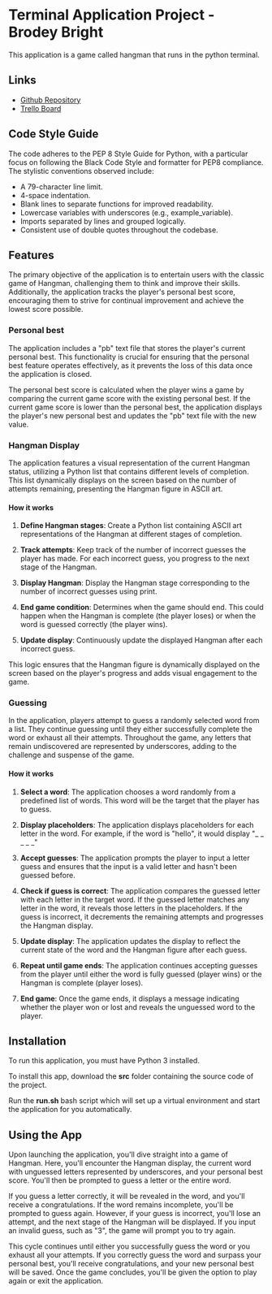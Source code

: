 # Terminal Application Project - Brodey Bright

This application is a game called hangman that runs in the python terminal.

## Links
- [Github Repository](https://github.com/bbrodo/BrodeyBrightT1A3)
- [Trello Board](https://trello.com/b/8pIuFl2w/t1a3)

## Code Style Guide

The code adheres to the PEP 8 Style Guide for Python, with a particular focus on following the Black Code Style and formatter for PEP8 compliance. The stylistic conventions observed include:

- A 79-character line limit.
- 4-space indentation.
- Blank lines to separate functions for improved readability.
- Lowercase variables with underscores (e.g., example_variable).
- Imports separated by lines and grouped logically.
- Consistent use of double quotes throughout the codebase.

## Features

The primary objective of the application is to entertain users with the classic game of Hangman, challenging them to think and improve their skills. Additionally, the application tracks the player's personal best score, encouraging them to strive for continual improvement and achieve the lowest score possible.

### Personal best 
The application includes a "pb" text file that stores the player's current personal best. This functionality is crucial for ensuring that the personal best feature operates effectively, as it prevents the loss of this data once the application is closed.

The personal best score is calculated when the player wins a game by comparing the current game score with the existing personal best. If the current game score is lower than the personal best, the application displays the player's new personal best and updates the "pb" text file with the new value.

### Hangman Display
The application features a visual representation of the current Hangman status, utilizing a Python list that contains different levels of completion. This list dynamically displays on the screen based on the number of attempts remaining, presenting the Hangman figure in ASCII art.

#### How it works

1. **Define Hangman stages**: Create a Python list containing ASCII art representations of the Hangman at different stages of completion.

2. **Track attempts**: Keep track of the number of incorrect guesses the player has made. For each incorrect guess, you progress to the next stage of the Hangman.

3. **Display Hangman**: Display the Hangman stage corresponding to the number of incorrect guesses using print.

4. **End game condition**: Determines when the game should end. This could happen when the Hangman is complete (the player loses) or when the word is guessed correctly (the player wins).

5. **Update display**: Continuously update the displayed Hangman after each incorrect guess.

This logic ensures that the Hangman figure is dynamically displayed on the screen based on the player's progress and adds visual engagement to the game.

### Guessing

In the application, players attempt to guess a randomly selected word from a list. They continue guessing until they either successfully complete the word or exhaust all their attempts. Throughout the game, any letters that remain undiscovered are represented by underscores, adding to the challenge and suspense of the game.

#### How it works

1. **Select a word**: The application chooses a word randomly from a predefined list of words. This word will be the target that the player has to guess.

2. **Display placeholders**: The application displays placeholders for each letter in the word. For example, if the word is "hello", it would display "_ _ _ _ _" 

3. **Accept guesses**: The application prompts the player to input a letter guess and ensures that the input is a valid letter and hasn't been guessed before.

4. **Check if guess is correct**: The application compares the guessed letter with each letter in the target word. If the guessed letter matches any letter in the word, it reveals those letters in the placeholders. If the guess is incorrect, it decrements the remaining attempts and progresses the Hangman display.

5. **Update display**: The application updates the display to reflect the current state of the word and the Hangman figure after each guess.

6. **Repeat until game ends**: The application continues accepting guesses from the player until either the word is fully guessed (player wins) or the Hangman is complete (player loses).

7. **End game**: Once the game ends, it displays a message indicating whether the player won or lost and reveals the unguessed word to the player.

## Installation

To run this application, you must have Python 3 installed.

To install this app, download the **src** folder containing the source code of the project.

Run the **run.sh** bash script which will set up a virtual environment and start the application for you automatically.

## Using the App

Upon launching the application, you'll dive straight into a game of Hangman. Here, you'll encounter the Hangman display, the current word with unguessed letters represented by underscores, and your personal best score. You'll then be prompted to guess a letter or the entire word.

If you guess a letter correctly, it will be revealed in the word, and you'll receive a congratulations. If the word remains incomplete, you'll be prompted to guess again. However, if your guess is incorrect, you'll lose an attempt, and the next stage of the Hangman will be displayed. If you input an invalid guess, such as "3", the game will prompt you to try again.

This cycle continues until either you successfully guess the word or you exhaust all your attempts. If you correctly guess the word and surpass your personal best, you'll receive congratulations, and your new personal best will be saved. Once the game concludes, you'll be given the option to play again or exit the application.